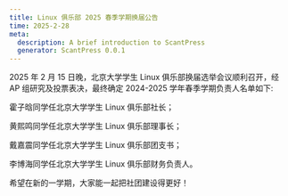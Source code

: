 ```yaml
---
title: Linux 俱乐部 2025 春季学期换届公告
time: 2025-2-28
meta:
  description: A brief introduction to ScantPress
  generator: ScantPress 0.0.1
---
```



2025 年 2 月 15 日晚，北京大学学生 Linux 俱乐部换届选举会议顺利召开，经 AP 组研究及投票表决，最终确定 2024-2025 学年春季学期负责人名单如下: 

霍子晗同学任北京大学学生 Linux 俱乐部社长；      

黄熙鸣同学任北京大学学生 Linux 俱乐部理事长；

戴嘉震同学任北京大学学生 Linux 俱乐部团支书；

李博海同学任北京大学学生 Linux 俱乐部财务负责人。

希望在新的一学期，大家能一起把社团建设得更好！